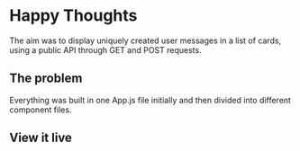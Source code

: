# Happy Thoughts

The aim was to display uniquely created user messages in a list of cards, using a public API through GET and POST requests. 

## The problem

Everything was built in one App.js file initially and then divided into different component files. 

## View it live


